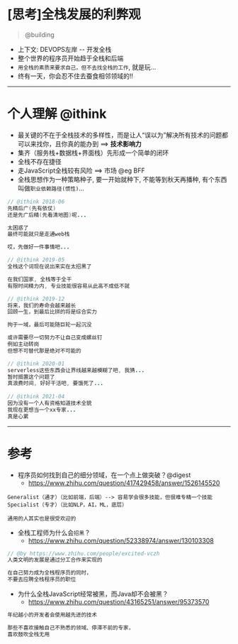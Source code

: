 # [思考]全栈发展的利弊观

> @building

- 上下文: DEVOPS左岸 -- 开发全栈
- 整个世界的程序员开始趋于全栈和后端
- `用全栈的素质来要求自己，但不去找全栈的工作`, 就是玩...
- 终有一天，你会忍不住去蚕食相邻领域的!!

---

# 个人理解 @ithink

- 最关键的不在于全栈技术的多样性，而是让人“误以为”解决所有技术的问题都可以来找你，且你真的能办到 ==> **技术影响力** 
- 集齐（服务栈+数据栈+界面栈）先形成一个简单的闭环
- 全栈不存在捷径
- 走JavaScript全栈较有风险 ==> 市场 @eg BFF
- 全栈思想作为一种策略种子, 要一开始就种下, 不能等到秋天再播种, 有个东西叫做`职业依赖路径(惯性)`...

```java
// @ithink 2018-06
先精后广(先有依仗)
还是先广后精(先看清地图)呢...

太困惑了
最终可能就只是走通web栈

哎，先做好一件事情吧...

// @ithink 2019-05
全栈这个词现在说出来实在太招黑了

在我们国家, 全栈等于全干
有限时间精力内, 专业技能很容易从此高不成低不就

// @ithink 2019-12
将来，我们的寿命会越来越长
回顾一生，到最后比拼的将是综合实力

拘于一域，最后可能随巨轮一起沉没

或许需要尽一切努力不让自己变成螺丝钉
例如主动转岗
但想不可替代那是绝对不可能的

// @ithink 2020-01
serverless这些东西会让界线越来越模糊了吧, 我猜...
暂时搁置这个问题了
真浪费时间, 好好干活吧, 要饿死了...
    
// @ithink 2021-04
因为没有一个人有资格知道技术全貌
我现在更想当一个xx专家...
真是心累    
```

---

# 参考

- 程序员如何找到自己的细分领域，在一个点上做突破？@digest
  - https://www.zhihu.com/question/417429458/answer/1526145520

```
Generalist（通才）（比如前端，后端）--> 容易学会很多技能，但很难专精一个技能
Specialist（专才）（比如NLP，AI，ML，底层）

通用的人其实也是很受欢迎的
```

- 全栈工程师为什么会`招黑`？
    - https://www.zhihu.com/question/52338974/answer/130103308

```js
// @by https://www.zhihu.com/people/excited-vczh
人类文明的发展是通过分工合作来实现的

在自己努力成为全栈程序员的同时，
不要去应聘全栈程序员的职位
```

- 为什么全栈JavaScript经常被黑，而Java却不会被黑？
    - https://www.zhihu.com/question/43165251/answer/95373570

```js
年纪越小的开发者会使用越先进的技术

那些不喜欢接触自己不熟悉的领域、停滞不前的专家，
喜欢鼓吹全栈无用
```